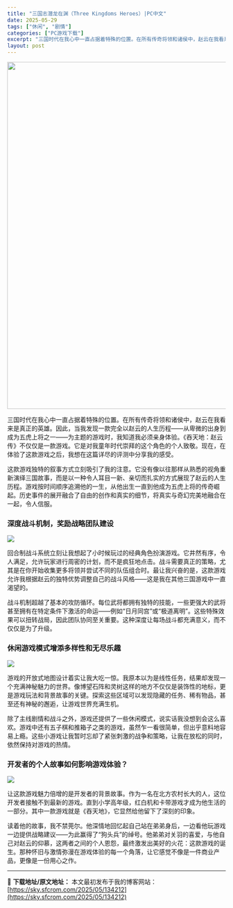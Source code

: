 ```yaml
---
title: "三国志潜龙在渊（Three Kingdoms Heroes）|PC中文"
date: 2025-05-29
tags: ["休闲", "剧情"]
categories: ["PC游戏下载"]
excerpt: "三国时代在我心中一直占据着特殊的位置。在所有传奇将领和诸侯中，赵云在我看来是真正的英雄。因此，当我发现一款完全以赵云的人生历程——从卑微的出身到成为五虎上将之一——为主题的游戏时，我知道我必须亲身体验。《吞天地：赵云传》不仅仅是一款游戏。它是对我童年时代崇拜的这个角色的个人致敬。现在，在体验了这款游&hellip;"
layout: post
---
```


<img class="aligncenter size-full wp-image-134213" src="https://sky.sfcrom.com/wp-content/uploads/2025/05/2025052913302551.webp" alt="" width="550" height="800" />

<span>三国时代在我心中一直占据着特殊的位置。在所有传奇将领和诸侯中，赵云在我看来是真正的英雄。因此，当我发现一款完全以赵云的人生历程——从卑微的出身到成为五虎上将之一——为主题的游戏时，我知道我必须亲身体验。《吞天地：赵云传》不仅仅是一款游戏。它是对我童年时代崇拜的这个角色的个人致敬。现在，在体验了这款游戏之后，我想在这篇详尽的评测中分享我的感受。</span>

<span>这款游戏独特的叙事方式立刻吸引了我的注意。它没有像以往那样从熟悉的视角重新演绎三国故事，而是以一种令人耳目一新、亲切而扎实的方式展现了赵云的人生历程。游戏按时间顺序追溯他的一生，从他出生一直到他成为五虎上将的传奇崛起。历史事件的展开融合了自由的创作和真实的细节，将真实与奇幻完美地融合在一起，令人信服。</span>
<h3><span>深度战斗机制，奖励战略团队建设</span></h3>
<img src="https://shared.cloudflare.steamstatic.com/store_item_assets/steam/apps/3108790/ss_6a9e31909cb7f894e99d8e40145dbe6436613510.1920x1080.jpg?t=1745303148" />

<span>回合制战斗系统立刻让我想起了小时候玩过的经典角色扮演游戏。它井然有序，令人满足，允许玩家进行周密的计划，而不是疯狂地点击。战斗需要真正的策略，尤其是在你开始收集更多将领并尝试不同的队伍组合时。最让我兴奋的是，这款游戏允许我根据赵云的独特优势调整自己的战斗风格——这是我在其他三国游戏中一直渴望的。</span>

<span>战斗机制超越了基本的攻防循环。每位武将都拥有独特的技能，一些更强大的武将甚至拥有在特定条件下激活的命运——例如“日月同宫”或“极道离明”。这些特殊效果可以扭转战局，因此团队协同至关重要。这种深度让每场战斗都充满意义，而不仅仅是为了升级。</span>
<h3><span>休闲游戏模式增添多样性和无尽乐趣</span></h3>
<img src="https://shared.cloudflare.steamstatic.com/store_item_assets/steam/apps/3108790/ss_92f45fd24adba60749b42503a68ab1baf506ecb0.1920x1080.jpg?t=1745303148" />

<span>游戏的开放式地图设计着实让我大吃一惊。我原本以为是线性任务，结果却发现一个充满神秘魅力的世界。像博望石阵和灵树这样的地方不仅仅是装饰性的地标，更是游戏玩法和背景故事的关键。探索这些区域可以发现隐藏的任务、稀有物品，甚至还有神秘的邂逅，让游戏世界充满生机。</span>

<span>除了主线剧情和战斗之外，游戏还提供了一些休闲模式，说实话我没想到会这么喜欢。游戏中还有五子棋和推箱子之类的游戏，虽然乍一看很简单，但出乎意料地容易上瘾。这些小游戏让我暂时忘却了紧张刺激的战争和策略，让我在放松的同时，依然保持对游戏的热情。</span>
<h3><span>开发者的个人故事如何影响游戏体验？</span></h3>
<img src="https://shared.cloudflare.steamstatic.com/store_item_assets/steam/apps/3108790/ss_f90df57ecf8220f4f0da7d10b123b1f50863ec25.1920x1080.jpg?t=1745303148" />

<span>让这款游戏魅力倍增的是开发者的背景故事。作为一名在北方农村长大的人，这位开发者接触不到最新的游戏。直到小学高年级，红白机和卡带游戏才成为他生活的一部分。其中一款游戏就是《吞天地》，它显然给他留下了深刻的印象。</span>

<span>读着他的故事，我不禁莞尔。他深情地回忆起自己站在弟弟身后，一边看他玩游戏一边提供战略建议——为此赢得了“狗头兵”的绰号。他弟弟对关羽的喜爱，与他自己对赵云的仰慕，这两者之间的个人恩怨，最终激发出美好的火花：这款游戏的诞生。那种怀旧与激情弥漫在游戏体验的每一个角落，让它感觉不像是一件商业产品，更像是一份用心之作</span>。

---
📖 **下载地址/原文地址：** 本文最初发布于我的博客网站：[https://sky.sfcrom.com/2025/05/134212](https://sky.sfcrom.com/2025/05/134212)
